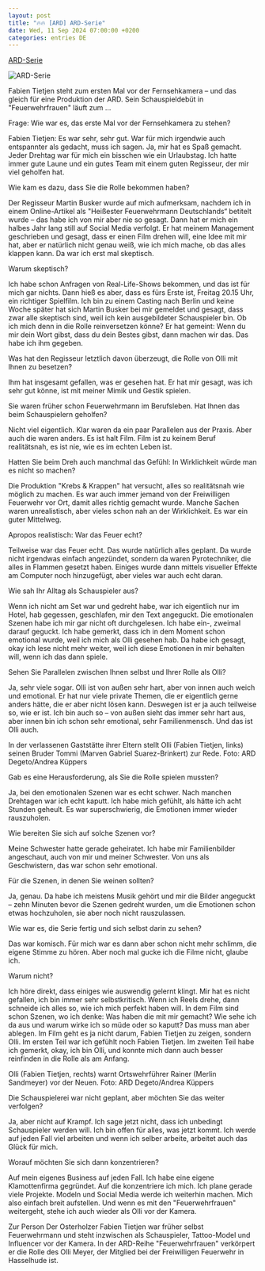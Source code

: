 ```yaml
---
layout: post
title: "🔥🔥 [ARD] ARD-Serie"
date: Wed, 11 Sep 2024 07:00:00 +0200
categories: entries DE
---
```

[ARD-Serie](https://www.weser-kurier.de/landkreis-osterholz/stadt-osterholz-scharmbeck/osterholzer-fabien-tietjen-debuetiert-als-schauspieler-in-ard-serie-doc7wxopubywtu440snou3)

![ARD-Serie](https://img.weser-kurier.de/image/0291-1bd05e66fc12-a918f9f80239-1000/1200,16-9,med,50,50,1_4134_2303_4094_2303_1_-0_0_1_0_-0/Landscapefeuerwehrfrauen-heim-gesucht.webp)

Fabien Tietjen steht zum ersten Mal vor der Fernsehkamera – und das gleich für eine Produktion der ARD. Sein Schauspieldebüt in "Feuerwehrfrauen" läuft zum ...

Frage: Wie war es, das erste Mal vor der Fernsehkamera zu stehen?

Fabien Tietjen: Es war sehr, sehr gut. War für mich irgendwie auch entspannter als gedacht, muss ich sagen. Ja, mir hat es Spaß gemacht. Jeder Drehtag war für mich ein bisschen wie ein Urlaubstag. Ich hatte immer gute Laune und ein gutes Team mit einem guten Regisseur, der mir viel geholfen hat.

Wie kam es dazu, dass Sie die Rolle bekommen haben?

Der Regisseur Martin Busker wurde auf mich aufmerksam, nachdem ich in einem Online-Artikel als "Heißester Feuerwehrmann Deutschlands“ betitelt wurde – das habe ich von mir aber nie so gesagt. Dann hat er mich ein halbes Jahr lang still auf Social Media verfolgt. Er hat meinem Management geschrieben und gesagt, dass er einen Film drehen will, eine Idee mit mir hat, aber er natürlich nicht genau weiß, wie ich mich mache, ob das alles klappen kann. Da war ich erst mal skeptisch.

Warum skeptisch?

Ich habe schon Anfragen von Real-Life-Shows bekommen, und das ist für mich gar nichts. Dann hieß es aber, dass es fürs Erste ist, Freitag 20.15 Uhr, ein richtiger Spielfilm. Ich bin zu einem Casting nach Berlin und keine Woche später hat sich Martin Busker bei mir gemeldet und gesagt, dass zwar alle skeptisch sind, weil ich kein ausgebildeter Schauspieler bin. Ob ich mich denn in die Rolle reinversetzen könne? Er hat gemeint: Wenn du mir dein Wort gibst, dass du dein Bestes gibst, dann machen wir das. Das habe ich ihm gegeben.

Was hat den Regisseur letztlich davon überzeugt, die Rolle von Olli mit Ihnen zu besetzen?

Ihm hat insgesamt gefallen, was er gesehen hat. Er hat mir gesagt, was ich sehr gut könne, ist mit meiner Mimik und Gestik spielen.

Sie waren früher schon Feuerwehrmann im Berufsleben. Hat Ihnen das beim Schauspielern geholfen?

Nicht viel eigentlich. Klar waren da ein paar Parallelen aus der Praxis. Aber auch die waren anders. Es ist halt Film. Film ist zu keinem Beruf realitätsnah, es ist nie, wie es im echten Leben ist.

Hatten Sie beim Dreh auch manchmal das Gefühl: In Wirklichkeit würde man es nicht so machen?

Die Produktion "Krebs & Krappen" hat versucht, alles so realitätsnah wie möglich zu machen. Es war auch immer jemand von der Freiwilligen Feuerwehr vor Ort, damit alles richtig gemacht wurde. Manche Sachen waren unrealistisch, aber vieles schon nah an der Wirklichkeit. Es war ein guter Mittelweg.

Apropos realistisch: War das Feuer echt?

Teilweise war das Feuer echt. Das wurde natürlich alles geplant. Da wurde nicht irgendwas einfach angezündet, sondern da waren Pyrotechniker, die alles in Flammen gesetzt haben. Einiges wurde dann mittels visueller Effekte am Computer noch hinzugefügt, aber vieles war auch echt daran.

Wie sah Ihr Alltag als Schauspieler aus?

Wenn ich nicht am Set war und gedreht habe, war ich eigentlich nur im Hotel, hab gegessen, geschlafen, mir den Text angeguckt. Die emotionalen Szenen habe ich mir gar nicht oft durchgelesen. Ich habe ein-, zweimal darauf geguckt. Ich habe gemerkt, dass ich in dem Moment schon emotional wurde, weil ich mich als Olli gesehen hab. Da habe ich gesagt, okay ich lese nicht mehr weiter, weil ich diese Emotionen in mir behalten will, wenn ich das dann spiele.

Sehen Sie Parallelen zwischen Ihnen selbst und Ihrer Rolle als Olli?

Ja, sehr viele sogar. Olli ist von außen sehr hart, aber von innen auch weich und emotional. Er hat nur viele private Themen, die er eigentlich gerne anders hätte, die er aber nicht lösen kann. Deswegen ist er ja auch teilweise so, wie er ist. Ich bin auch so – von außen sieht das immer sehr hart aus, aber innen bin ich schon sehr emotional, sehr Familienmensch. Und das ist Olli auch.



In der verlassenen Gaststätte ihrer Eltern stellt Olli (Fabien Tietjen, links) seinen Bruder Tommi (Marven Gabriel Suarez-Brinkert) zur Rede. Foto: ARD Degeto/Andrea Küppers

Gab es eine Herausforderung, als Sie die Rolle spielen mussten?

Ja, bei den emotionalen Szenen war es echt schwer. Nach manchen Drehtagen war ich echt kaputt. Ich habe mich gefühlt, als hätte ich acht Stunden geheult. Es war superschwierig, die Emotionen immer wieder rauszuholen.

Wie bereiten Sie sich auf solche Szenen vor?

Meine Schwester hatte gerade geheiratet. Ich habe mir Familienbilder angeschaut, auch von mir und meiner Schwester. Von uns als Geschwistern, das war schon sehr emotional.

Für die Szenen, in denen Sie weinen sollten?

Ja, genau. Da habe ich meistens Musik gehört und mir die Bilder angeguckt – zehn Minuten bevor die Szenen gedreht wurden, um die Emotionen schon etwas hochzuholen, sie aber noch nicht rauszulassen.

Wie war es, die Serie fertig und sich selbst darin zu sehen?

Das war komisch. Für mich war es dann aber schon nicht mehr schlimm, die eigene Stimme zu hören. Aber noch mal gucke ich die Filme nicht, glaube ich.

Warum nicht?

Ich höre direkt, dass einiges wie auswendig gelernt klingt. Mir hat es nicht gefallen, ich bin immer sehr selbstkritisch. Wenn ich Reels drehe, dann schneide ich alles so, wie ich mich perfekt haben will. In dem Film sind schon Szenen, wo ich denke: Was haben die mit mir gemacht? Wie sehe ich da aus und warum wirke ich so müde oder so kaputt? Das muss man aber ablegen. Im Film geht es ja nicht darum, Fabien Tietjen zu zeigen, sondern Olli. Im ersten Teil war ich gefühlt noch Fabien Tietjen. Im zweiten Teil habe ich gemerkt, okay, ich bin Olli, und konnte mich dann auch besser reinfinden in die Rolle als am Anfang.



Olli (Fabien Tietjen, rechts) warnt Ortswehrführer Rainer (Merlin Sandmeyer) vor der Neuen. Foto: ARD Degeto/Andrea Küppers

Die Schauspielerei war nicht geplant, aber möchten Sie das weiter verfolgen?

Ja, aber nicht auf Krampf. Ich sage jetzt nicht, dass ich unbedingt Schauspieler werden will. Ich bin offen für alles, was jetzt kommt. Ich werde auf jeden Fall viel arbeiten und wenn ich selber arbeite, arbeitet auch das Glück für mich.

Worauf möchten Sie sich dann konzentrieren?

Auf mein eigenes Business auf jeden Fall. Ich habe eine eigene Klamottenfirma gegründet. Auf die konzentriere ich mich. Ich plane gerade viele Projekte. Modeln und Social Media werde ich weiterhin machen. Mich also einfach breit aufstellen. Und wenn es mit den "Feuerwehrfrauen" weitergeht, stehe ich auch wieder als Olli vor der Kamera.

Zur Person Der Osterholzer Fabien Tietjen war früher selbst Feuerwehrmann und steht inzwischen als Schauspieler, Tattoo-Model und Influencer vor der Kamera. In der ARD-Reihe "Feuerwehrfrauen" verkörpert er die Rolle des Olli Meyer, der Mitglied bei der Freiwilligen Feuerwehr in Hasselhude ist.

